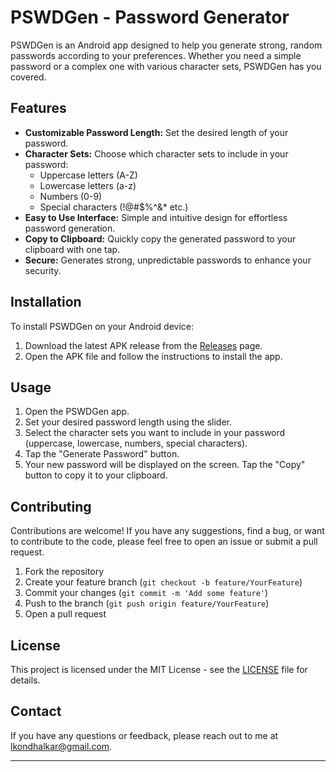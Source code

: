 # PSWDGen - Password Generator

PSWDGen is an Android app designed to help you generate strong, random passwords according to your preferences. Whether you need a simple password or a complex one with various character sets, PSWDGen has you covered.

## Features

- **Customizable Password Length:** Set the desired length of your password.
- **Character Sets:** Choose which character sets to include in your password:
  - Uppercase letters (A-Z)
  - Lowercase letters (a-z)
  - Numbers (0-9)
  - Special characters (!@#$%^&* etc.)
- **Easy to Use Interface:** Simple and intuitive design for effortless password generation.
- **Copy to Clipboard:** Quickly copy the generated password to your clipboard with one tap.
- **Secure:** Generates strong, unpredictable passwords to enhance your security.

## Installation

To install PSWDGen on your Android device:

1. Download the latest APK release from the [Releases](https://github.com/laxmankondhalkar/pswdgen/releases) page.
2. Open the APK file and follow the instructions to install the app.

## Usage

1. Open the PSWDGen app.
2. Set your desired password length using the slider.
3. Select the character sets you want to include in your password (uppercase, lowercase, numbers, special characters).
4. Tap the "Generate Password" button.
5. Your new password will be displayed on the screen. Tap the "Copy" button to copy it to your clipboard.

## Contributing

Contributions are welcome! If you have any suggestions, find a bug, or want to contribute to the code, please feel free to open an issue or submit a pull request.

1. Fork the repository
2. Create your feature branch (`git checkout -b feature/YourFeature`)
3. Commit your changes (`git commit -m 'Add some feature'`)
4. Push to the branch (`git push origin feature/YourFeature`)
5. Open a pull request

## License

This project is licensed under the MIT License - see the [LICENSE](LICENSE) file for details.

## Contact

If you have any questions or feedback, please reach out to me at [lkondhalkar@gmail.com](mailto:lkondhalkar@gmail.com).

---


